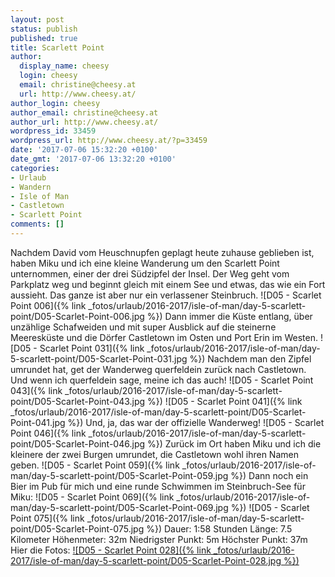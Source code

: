 ```yaml
---
layout: post
status: publish
published: true
title: Scarlett Point
author:
  display_name: cheesy
  login: cheesy
  email: christine@cheesy.at
  url: http://www.cheesy.at/
author_login: cheesy
author_email: christine@cheesy.at
author_url: http://www.cheesy.at/
wordpress_id: 33459
wordpress_url: http://www.cheesy.at/?p=33459
date: '2017-07-06 15:32:20 +0100'
date_gmt: '2017-07-06 13:32:20 +0100'
categories:
- Urlaub
- Wandern
- Isle of Man
- Castletown
- Scarlett Point
comments: []
---
```

Nachdem David vom Heuschnupfen geplagt heute zuhause geblieben ist, haben Miku und ich eine kleine Wanderung um den Scarlett Point unternommen, einer der drei Südzipfel der Insel. Der Weg geht vom Parkplatz weg und beginnt gleich mit einem See und etwas, das wie ein Fort aussieht. Das ganze ist aber nur ein verlassener Steinbruch.
![D05 - Scarlet Point 006]({% link _fotos/urlaub/2016-2017/isle-of-man/day-5-scarlett-point/D05-Scarlet-Point-006.jpg %})
Dann immer die Küste entlang, über unzählige Schafweiden und mit super Ausblick auf die steinerne Meeresküste und die Dörfer Castletown im Osten und Port Erin im Westen.
![D05 - Scarlet Point 031]({% link _fotos/urlaub/2016-2017/isle-of-man/day-5-scarlett-point/D05-Scarlet-Point-031.jpg %})
Nachdem man den Zipfel umrundet hat, get der Wanderweg querfeldein zurück nach Castletown. Und wenn ich querfeldein sage, meine ich das auch!
![D05 - Scarlet Point 043]({% link _fotos/urlaub/2016-2017/isle-of-man/day-5-scarlett-point/D05-Scarlet-Point-043.jpg %})
 ![D05 - Scarlet Point 041]({% link _fotos/urlaub/2016-2017/isle-of-man/day-5-scarlett-point/D05-Scarlet-Point-041.jpg %})
Und, ja, das war der offizielle Wanderweg!
![D05 - Scarlet Point 046]({% link _fotos/urlaub/2016-2017/isle-of-man/day-5-scarlett-point/D05-Scarlet-Point-046.jpg %})
Zurück im Ort haben Miku und ich die kleinere der zwei Burgen umrundet, die Castletown wohl ihren Namen geben.
![D05 - Scarlet Point 059]({% link _fotos/urlaub/2016-2017/isle-of-man/day-5-scarlett-point/D05-Scarlet-Point-059.jpg %})
Dann noch ein Bier im Pub für mich und eine runde Schwimmen im Steinbruch-See für Miku:
![D05 - Scarlet Point 069]({% link _fotos/urlaub/2016-2017/isle-of-man/day-5-scarlett-point/D05-Scarlet-Point-069.jpg %})
 ![D05 - Scarlet Point 075]({% link _fotos/urlaub/2016-2017/isle-of-man/day-5-scarlett-point/D05-Scarlet-Point-075.jpg %})
Dauer: 1:58 Stunden
Länge: 7.5 Kilometer
Höhenmeter: 32m
Niedrigster Punkt: 5m
Höchster Punkt: 37m
Hier die Fotos:
[![D05 - Scarlet Point 028]({% link _fotos/urlaub/2016-2017/isle-of-man/day-5-scarlett-point/D05-Scarlet-Point-028.jpg %})](http://www.cheesy.at/fotos/urlaub/isle-of-man/day-5-scarlett-point/)
